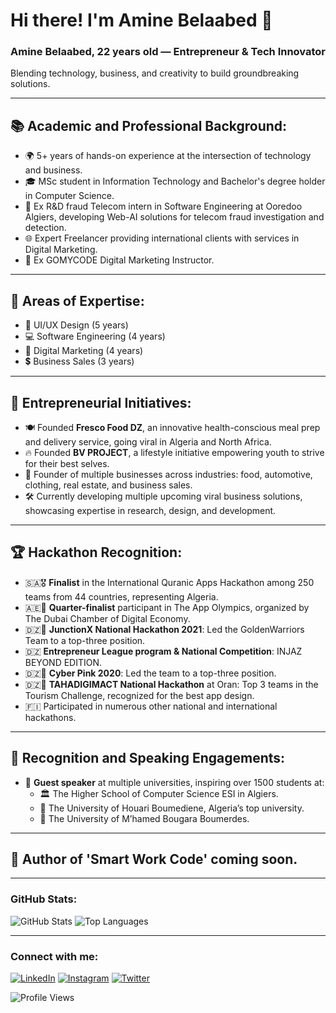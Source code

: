 # Hi there! I'm Amine Belaabed 👋

### Amine Belaabed, 22 years old — Entrepreneur & Tech Innovator  
Blending technology, business, and creativity to build groundbreaking solutions.

---

## 📚 **Academic and Professional Background:**
+ 🌍 5+ years of hands-on experience at the intersection of technology and business.
+ 🎓 MSc student in Information Technology and Bachelor's degree holder in Computer Science.
+ 📡 Ex R&D fraud Telecom intern in Software Engineering at Ooredoo Algiers, developing Web-AI solutions for telecom fraud investigation and detection.
+ 🌐 Expert Freelancer providing international clients with services in Digital Marketing.
+ 🎯 Ex GOMYCODE Digital Marketing Instructor.

---

## 🔧 **Areas of Expertise:**
+ 🎨 UI/UX Design (5 years)
+ 💻 Software Engineering (4 years)
+ 🚀 Digital Marketing (4 years)
+ 💲 Business Sales (3 years)

---

## 🚀 **Entrepreneurial Initiatives:**
+ 🍽️ Founded **Fresco Food DZ**, an innovative health-conscious meal prep and delivery service, going viral in Algeria and North Africa.
+ 🔥 Founded **BV PROJECT**, a lifestyle initiative empowering youth to strive for their best selves.
+ 💼 Founder of multiple businesses across industries: food, automotive, clothing, real estate, and business sales.
+ 🛠️ Currently developing multiple upcoming viral business solutions, showcasing expertise in research, design, and development.

---

## 🏆 **Hackathon Recognition:**
+ 🇸🇦🎖️ **Finalist** in the International Quranic Apps Hackathon among 250 teams from 44 countries, representing Algeria.
+ 🇦🇪🏅 **Quarter-finalist** participant in The App Olympics, organized by The Dubai Chamber of Digital Economy.
+ 🇩🇿🥉 **JunctionX National Hackathon 2021**: Led the GoldenWarriors Team to a top-three position.
+ 🇩🇿 **Entrepreneur League program & National Competition**: INJAZ BEYOND EDITION.
+ 🇩🇿🥉 **Cyber Pink 2020**: Led the team to a top-three position.
+ 🇩🇿🥉 **TAHADIGIMACT National Hackathon** at Oran: Top 3 teams in the Tourism Challenge, recognized for the best app design.
+ 🇫🇮 Participated in numerous other national and international hackathons.

---

## 🎤 **Recognition and Speaking Engagements:**
+ 🎤 **Guest speaker** at multiple universities, inspiring over 1500 students at:
   - 🏛️ The Higher School of Computer Science ESI in Algiers.
   - 🏫 The University of Houari Boumediene, Algeria’s top university.
   - 🏫 The University of M’hamed Bougara Boumerdes.

---

## 📘 **Author of 'Smart Work Code' coming soon.**

---

### **GitHub Stats:**

![GitHub Stats](https://github-readme-stats.vercel.app/api?username=aminexx2002x&show_icons=true&theme=luxury)
![Top Languages](https://github-readme-stats.vercel.app/api/top-langs/?username=aminexx2002x&layout=compact&theme=luxury)

---

### **Connect with me:**
[![LinkedIn](https://img.shields.io/badge/LinkedIn-Amine%20Belaabed-blue?style=for-the-badge&logo=linkedin)](https://www.linkedin.com/in/amine-belaabed/)
[![Instagram](https://img.shields.io/badge/Instagram-Amine%20Belaabed-pink?style=for-the-badge&logo=instagram)](https://www.instagram.com/amine.belaabed/)
[![Twitter](https://img.shields.io/badge/Twitter-Amine%20Belaabed-blue?style=for-the-badge&logo=twitter)](https://x.com/amine_belaabed)

![Profile Views](https://visitor-badge.glitch.me/badge?page_id=aminexx2002x)
